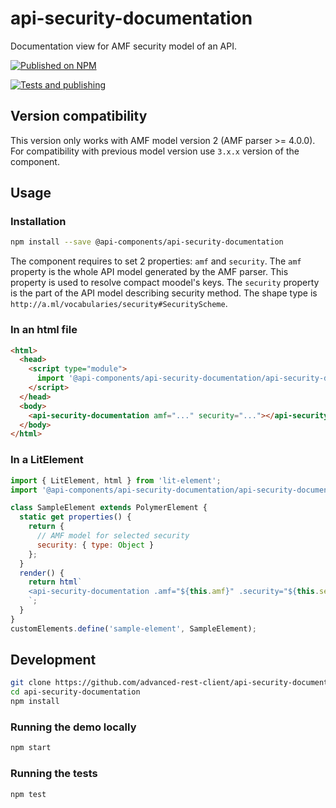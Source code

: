 # api-security-documentation

Documentation view for AMF security model of an API.

[![Published on NPM](https://img.shields.io/npm/v/@api-components/api-security-documentation.svg)](https://www.npmjs.com/package/@api-components/api-security-documentation)

[![Tests and publishing](https://github.com/advanced-rest-client/api-security-documentation/actions/workflows/deployment.yml/badge.svg)](https://github.com/advanced-rest-client/api-security-documentation/actions/workflows/deployment.yml)

## Version compatibility

This version only works with AMF model version 2 (AMF parser >= 4.0.0).
For compatibility with previous model version use `3.x.x` version of the component.

## Usage

### Installation

```sh
npm install --save @api-components/api-security-documentation
```

The component requires to set 2 properties: `amf` and `security`.
The `amf` property is the whole API model generated by the AMF parser. This property is used to resolve compact moodel's keys.
The `security` property is the part of the API model describing security method. The shape type is `http://a.ml/vocabularies/security#SecurityScheme`.

### In an html file

```html
<html>
  <head>
    <script type="module">
      import '@api-components/api-security-documentation/api-security-documentation.js';
    </script>
  </head>
  <body>
    <api-security-documentation amf="..." security="..."></api-security-documentation>
  </body>
</html>
```

### In a LitElement

```js
import { LitElement, html } from 'lit-element';
import '@api-components/api-security-documentation/api-security-documentation.js';

class SampleElement extends PolymerElement {
  static get properties() {
    return {
      // AMF model for selected security
      security: { type: Object }
    };
  }
  render() {
    return html`
    <api-security-documentation .amf="${this.amf}" .security="${this.security}"></api-security-documentation>
    `;
  }
}
customElements.define('sample-element', SampleElement);
```

## Development

```sh
git clone https://github.com/advanced-rest-client/api-security-documentation
cd api-security-documentation
npm install
```

### Running the demo locally

```sh
npm start
```

### Running the tests

```sh
npm test
```

